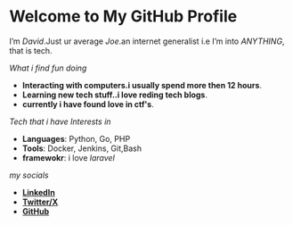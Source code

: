 # Welcome to My GitHub Profile  

I’m *David*.Just ur average *Joe*.an internet generalist i.e I’m into *ANYTHING*, that is tech.  

*What i find fun doing*  

- **Interacting with computers.i usually spend more then 12 hours**.  
- **Learning new tech stuff..i love reding tech blogs**.  
- **currently i have found love in ctf's**.  


*Tech that i have Interests in*

- **Languages**: Python, Go, PHP  
- **Tools**: Docker, Jenkins, Git,Bash
- **framewokr**: i love *laravel* 


*my socials*

- **[LinkedIn](https://www.linkedin.com/in/mwangi-david-6b279a2b4/)**  
- **[Twitter/X](https://x.com/rectifier00x)**  
- **[GitHub](https://github.com/Dave-019)**  

